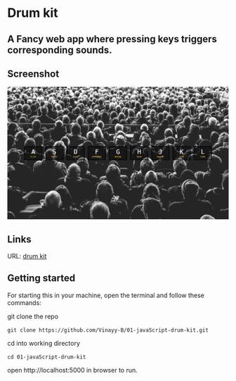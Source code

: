 # Drum kit 
A Fancy web app where pressing keys triggers corresponding sounds. 
---

## Screenshot

![](./Screenshot.png)

## Links

URL: [drum kit](https://01-java-script-drum-kit-one.vercel.app/)

## Getting started

For starting this in your machine, open the terminal and follow these commands:

git clone the repo
```
git clone https://github.com/Vinayy-B/01-javaScript-drum-kit.git
```

cd into working directory
```
cd 01-javaScript-drum-kit
```

open http://localhost:5000 in browser to run.

